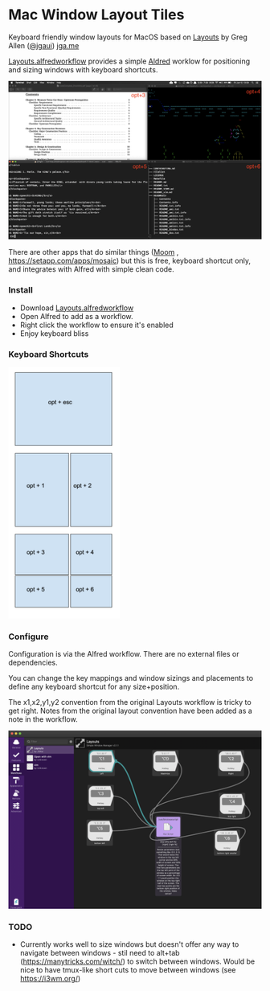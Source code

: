 # Mac Window Layout Tiles

Keyboard friendly window layouts for MacOS based on [Layouts](http://projects.jga.me/layouts) by Greg Allen ([@jgaui](http://twitter.com/jgaui)) [jga.me](http://jga.me) 

[Layouts.alfredworkflow](Layouts.alfredworkflow) provides a simple [Aldred](https://www.alfredapp.com/) worklow for positioning and sizing windows with keyboard shortcuts.

<img src="screenshot.png" alt="screenshot" style="zoom:50%;" />


There are other apps that do similar things ([Moom](https://manytricks.com/moom/) , https://setapp.com/apps/mosaic) but this is free, keyboard shortcut only, and integrates with Alfred with simple clean code.

### Install

- Download [Layouts.alfredworkflow](Layouts.alfredworkflow) 
- Open Alfred to add as a workflow.
- Right click the workflow to ensure it's enabled 
- Enjoy keyboard bliss

### Keyboard Shortcuts

<img src="layouts.png" alt="layouts" style="height:500px;" />

### Configure

Configuration is via the Alfred workflow. There are no external files or dependencies. 

You can change the key mappings and window sizings and placements to define any keyboard shortcut for any size+position.

The x1,x2,y1,y2 convention from the original Layouts workflow is tricky to get right. Notes from the original layout convention have been added as a note in the workflow.

<img src="configure.png" alt="configure" style="zoom:50%;" />

### TODO

- Currently works well to size windows but doesn't offer any way to navigate between windows - stil need to alt+tab (https://manytricks.com/witch/) to switch between windows. Would be nice to have tmux-like short cuts to move between windows (see https://i3wm.org/)  

